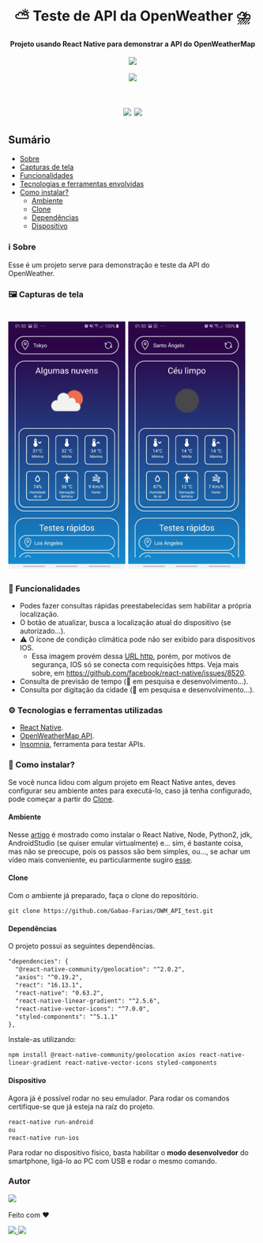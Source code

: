 <h1 align="center">⛅ Teste de API da OpenWeather ⛈️</h1>
<h4 align="center">Projeto usando React Native para demonstrar a API do OpenWeatherMap </h4>

<p align="center">
    <a href="https://reactnative.dev/">
        <img src="https://upload.wikimedia.org/wikipedia/commons/a/a7/React-icon.svg" width=250px />
    </a>
</p>

<p align="center">
    <a href="https://openweathermap.org/">
        <img src="https://upload.wikimedia.org/wikipedia/commons/f/f6/OpenWeather-Logo.jpg" width=350px />
    </a>
</p>

<h1 align="center">
 <img src="https://img.shields.io/badge/License-MIT-%23A214D0">
 <img src="https://img.shields.io/github/last-commit/Gabao-Farias/OWM_API_test">
</h1>

## Sumário
* [Sobre](#ℹ%EF%B8%8F-sobre)
* [Capturas de tela](#%EF%B8%8F-capturas-de-tela)
* [Funcionalidades](#-funcionalidades)
* [Tecnologias e ferramentas envolvidas](#%EF%B8%8F-tecnologias-e-ferramentas-utilizadas)
* [Como instalar?](#-como-instalar)
  * [Ambiente](#-ambiente)
  * [Clone](#-clone)
  * [Dependências](#-dependências)
  * [Dispositivo](#-dispositivo)

### ℹ️ Sobre
Esse é um projeto serve para demonstração e teste da API do OpenWeather.

### 🖼️ Capturas de tela
<h1>
 <img height="500" src="src\assets\Screenshot_20200806-015006_OWM_API_test.jpg">
 <img height="500" src="src\assets\Screenshot_20200806-015017_OWM_API_test.jpg">
</h1>

### 🥏 Funcionalidades
* Podes fazer consultas rápidas preestabelecidas sem habilitar a própria localização.
* O botão de atualizar, busca a localização atual do dispositivo (se autorizado...).
* ⚠️ O ícone de condição climática pode não ser exibido para dispositivos IOS.
  * Essa imagem provém dessa [URL http](http://openweathermap.org/img/wn/10d@2x.png), porém, por motivos de segurança, IOS só se conecta com requisições https. Veja mais sobre, em https://github.com/facebook/react-native/issues/8520.
* Consulta de previsão de tempo (🚧 em pesquisa e desenvolvimento...).
* Consulta por digitação da cidade (🚧 em pesquisa e desenvolvimento...).

### ⚙️ Tecnologias e ferramentas utilizadas
* [React Native](https://reactnative.dev/).
* [OpenWeatherMap API](https://openweathermap.org/).
* [Insomnia](https://insomnia.rest/), ferramenta para testar APIs.

### 🚀 Como instalar?
Se você nunca lidou com algum projeto em React Native antes, deves configurar seu ambiente antes para executá-lo, caso já tenha configurado, pode começar a partir do [Clone](#-clone).

#### Ambiente
Nesse [artigo](https://medium.com/@guilherme_andrade2/instala%C3%A7%C3%A3o-react-native-cli-em-windows-f6c5b59a29cb) é mostrado como instalar o React Native, Node, Python2, jdk, AndroidStudio (se quiser emular virtualmente) e... sim, é bastante coisa, mas não se preocupe, pois os passos são bem simples, ou..., se achar um vídeo mais conveniente, eu particularmente sugiro [esse](https://www.youtube.com/watch?v=pqHMvj5_Xs0).

#### Clone
Com o ambiente já preparado, faça o clone do repositório.

````
git clone https://github.com/Gabao-Farias/OWM_API_test.git
````

#### Dependências
O projeto possui as seguintes dependências.

````
"dependencies": {
  "@react-native-community/geolocation": "^2.0.2",
  "axios": "^0.19.2",
  "react": "16.13.1",
  "react-native": "0.63.2",
  "react-native-linear-gradient": "^2.5.6",
  "react-native-vector-icons": "^7.0.0",
  "styled-components": "^5.1.1"
},
````

Instale-as utilizando:

````
npm install @react-native-community/geolocation axios react-native-linear-gradient react-native-vector-icons styled-components
````

#### Dispositivo
Agora já é possível rodar no seu emulador. Para rodar os comandos certifique-se que já esteja na raíz do projeto.

````
react-native run-android
ou
react-native run-ios
````

Para rodar no dispositivo físico, basta habilitar o **modo desenvolvedor** do smartphone, ligá-lo ao PC com USB e rodar o mesmo comando.

### Autor

<p>
  <a href="https://github.com/Gabao-Farias">
    <img style="border-radius: 15%" width=100 src="https://avatars1.githubusercontent.com/u/61251953?s=460&u=0ab0136d89a2577f4a73f1848bc1f849634d99cd&v=4"/>
  </a>
</p>

Feito com :heart:

<a href="">
  <img src="https://img.shields.io/badge/-Gabriel Taborda Farias-0077b5?style=flat&labelColor=0077b5&logo=linkedin&logoColor=white"/>
</a>

<a href="mailto:gabrielfariasbass@gmail.com">
  <img src="https://img.shields.io/badge/-gabrielfariasbass@gmail.com-c14438?style=flat&labelColor=c14438&logo=gmail&logoColor=white"/>
</a>
